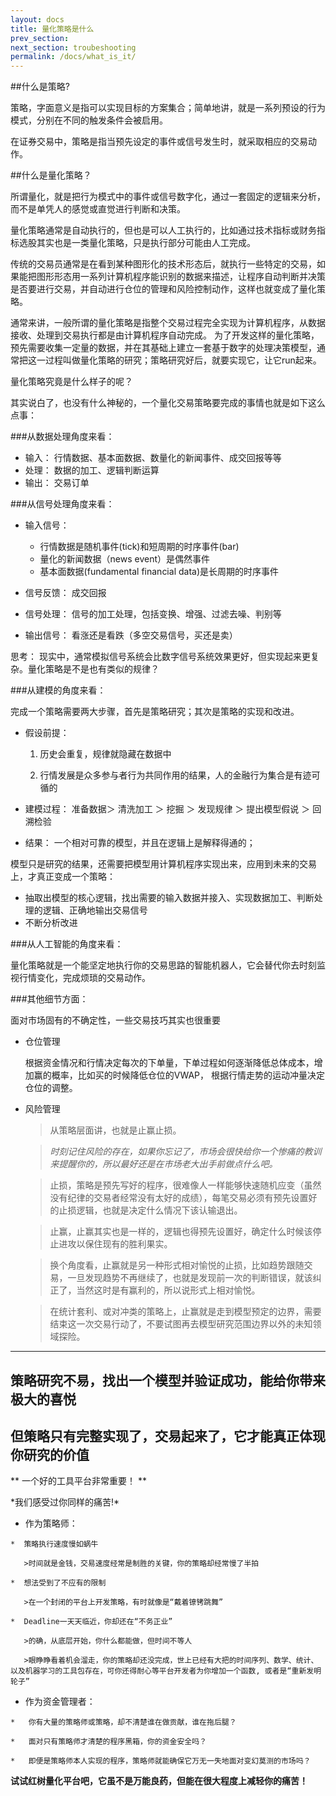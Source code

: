 ```yaml
---
layout: docs
title: 量化策略是什么 
prev_section: 
next_section: troubeshooting
permalink: /docs/what_is_it/
---
```


##什么是策略?

   策略，字面意义是指可以实现目标的方案集合；简单地讲，就是一系列预设的行为模式，分别在不同的触发条件会被启用。

   在证券交易中，策略是指当预先设定的事件或信号发生时，就采取相应的交易动作。

##什么是量化策略？

   所谓量化，就是把行为模式中的事件或信号数字化，通过一套固定的逻辑来分析，而不是单凭人的感觉或直觉进行判断和决策。

   量化策略通常是自动执行的，但也是可以人工执行的，比如通过技术指标或财务指标选股其实也是一类量化策略，只是执行部分可能由人工完成。

   传统的交易员通常是在看到某种图形化的技术形态后，就执行一些特定的交易，如果能把图形形态用一系列计算机程序能识别的数据来描述，让程序自动判断并决策是否要进行交易，并自动进行仓位的管理和风险控制动作，这样也就变成了量化策略。

   通常来讲，一般所谓的量化策略是指整个交易过程完全实现为计算机程序，从数据接收、处理到交易执行都是由计算机程序自动完成。 为了开发这样的量化策略，预先需要收集一定量的数据，并在其基础上建立一套基于数字的处理决策模型，通常把这一过程叫做量化策略的研究；策略研究好后，就要实现它，让它run起来。

量化策略究竟是什么样子的呢？

其实说白了，也没有什么神秘的，一个量化交易策略要完成的事情也就是如下这么点事：

###从数据处理角度来看： 

  - 输入： 行情数据、基本面数据、数量化的新闻事件、成交回报等等
  - 处理： 数据的加工、逻辑判断运算
  - 输出： 交易订单


###从信号处理角度来看：
 
  - 输入信号： 

	* 行情数据是随机事件(tick)和短周期的时序事件(bar)
	* 量化的新闻数据（news event）是偶然事件
	* 基本面数据(fundamental financial data)是长周期的时序事件

  - 信号反馈： 成交回报
  - 信号处理： 信号的加工处理，包括变换、增强、过滤去噪、判别等
  - 输出信号： 看涨还是看跌（多空交易信号，买还是卖）

  思考： 现实中，通常模拟信号系统会比数字信号系统效果更好，但实现起来更复杂。量化策略是不是也有类似的规律？

###从建模的角度来看：

完成一个策略需要两大步骤，首先是策略研究；其次是策略的实现和改进。

  - 假设前提： 
	
	1. 历史会重复，规律就隐藏在数据中

	2. 行情发展是众多参与者行为共同作用的结果，人的金融行为集合是有迹可循的
  
  - 建模过程：  准备数据＞ 清洗加工 ＞ 挖掘 ＞ 发现规律 ＞ 提出模型假说 ＞ 回溯检验

  - 结果： 一个相对可靠的模型，并且在逻辑上是解释得通的；

  模型只是研究的结果，还需要把模型用计算机程序实现出来，应用到未来的交易上，才真正变成一个策略：

    
-  抽取出模型的核心逻辑，找出需要的输入数据并接入、实现数据加工、判断处理的逻辑、正确地输出交易信号
-  不断分析改进


###从人工智能的角度来看：

   量化策略就是一个能坚定地执行你的交易思路的智能机器人，它会替代你去时刻监视行情变化，完成烦琐的交易动作。


###其他细节方面：

面对市场固有的不确定性，一些交易技巧其实也很重要

 - 仓位管理

    根据资金情况和行情决定每次的下单量，下单过程如何逐渐降低总体成本，增加赢的概率，比如买的时候降低仓位的VWAP， 根据行情走势的运动冲量决定仓位的调整。

 - 风险管理

   >从策略层面讲，也就是止赢止损。

   >*时刻记住风险的存在，如果你忘记了，市场会很快给你一个惨痛的教训来提醒你的，所以最好还是在市场老大出手前做点什么吧。*

   >止损，策略是预先写好的程序，很难像人一样能够快速随机应变（虽然没有纪律的交易者经常没有太好的成绩），每笔交易必须有预先设置好的止损逻辑，也就是决定什么情况下该认输退出。
 
   >止赢，止赢其实也是一样的，逻辑也得预先设置好，确定什么时候该停止进攻以保住现有的胜利果实。

   >换个角度看，止赢就是另一种形式相对愉悦的止损，比如趋势跟随交易，一旦发现趋势不再继续了，也就是发现前一次的判断错误，就该纠正了，当然这时是有赢利的，所以说形式上相对愉悦。

   >在统计套利、或对冲类的策略上，止赢就是走到模型预定的边界，需要结束这一次交易行动了，不要试图再去模型研究范围边界以外的未知领域探险。

---

## 策略研究不易，找出一个模型并验证成功，能给你带来极大的喜悦
## 但策略只有完整实现了，交易起来了，它才能真正体现你研究的价值

**  一个好的工具平台非常重要！ **

\*我们感受过你同样的痛苦!\*

  -  作为策略师：

    *  策略执行速度慢如蜗牛

       >时间就是金钱，交易速度经常是制胜的关键，你的策略却经常慢了半拍

    *  想法受到了不应有的限制
       
       >在一个封闭的平台上开发策略，有时就像是“戴着镣铐跳舞”

    *  Deadline一天天临近，你却还在“不务正业”
      
       >的确，从底层开始，你什么都能做，但时间不等人

       >眼睁睁看着机会溜走，你的策略却还没完成，世上已经有大把的时间序列、数学、统计、以及机器学习的工具包存在，可你还得耐心等平台开发者为你增加一个函数, 或者是“重新发明轮子”


  -  作为资金管理者：

    *   你有大量的策略师或策略，却不清楚谁在做贡献，谁在拖后腿？

    *   面对只有策略师才清楚的程序黑箱，你的资金安全吗？

    *   即便是策略师本人实现的程序，策略师就能确保它万无一失地面对变幻莫测的市场吗？

  __试试红树量化平台吧，它虽不是万能良药，但能在很大程度上减轻你的痛苦！__ 

